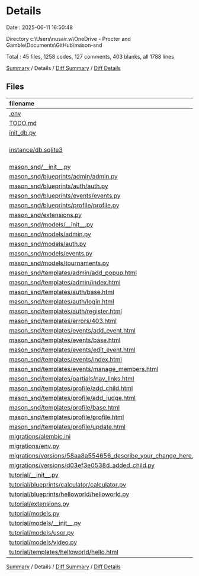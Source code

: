 # Details

Date : 2025-06-11 16:50:48

Directory c:\\Users\\nusair.w\\OneDrive - Procter and Gamble\\Documents\\GitHub\\mason-snd

Total : 45 files,  1258 codes, 127 comments, 403 blanks, all 1788 lines

[Summary](results.md) / Details / [Diff Summary](diff.md) / [Diff Details](diff-details.md)

## Files
| filename | language | code | comment | blank | total |
| :--- | :--- | ---: | ---: | ---: | ---: |
| [.env](/.env) | Properties | 2 | 0 | 1 | 3 |
| [TODO.md](/TODO.md) | Markdown | 1 | 0 | 0 | 1 |
| [init\_db.py](/init_db.py) | Python | 7 | 0 | 3 | 10 |
| [instance/db.sqlite3](/instance/db.sqlite3) | sqlite3-editor-database | 76 | 0 | 2 | 78 |
| [mason\_snd/\_\_init\_\_.py](/mason_snd/__init__.py) | Python | 23 | 0 | 10 | 33 |
| [mason\_snd/blueprints/admin/admin.py](/mason_snd/blueprints/admin/admin.py) | Python | 28 | 1 | 12 | 41 |
| [mason\_snd/blueprints/auth/auth.py](/mason_snd/blueprints/auth/auth.py) | Python | 139 | 10 | 38 | 187 |
| [mason\_snd/blueprints/events/events.py](/mason_snd/blueprints/events/events.py) | Python | 162 | 13 | 48 | 223 |
| [mason\_snd/blueprints/profile/profile.py](/mason_snd/blueprints/profile/profile.py) | Python | 145 | 38 | 47 | 230 |
| [mason\_snd/extensions.py](/mason_snd/extensions.py) | Python | 2 | 0 | 1 | 3 |
| [mason\_snd/models/\_\_init\_\_.py](/mason_snd/models/__init__.py) | Python | 0 | 0 | 1 | 1 |
| [mason\_snd/models/admin.py](/mason_snd/models/admin.py) | Python | 8 | 0 | 4 | 12 |
| [mason\_snd/models/auth.py](/mason_snd/models/auth.py) | Python | 29 | 2 | 12 | 43 |
| [mason\_snd/models/events.py](/mason_snd/models/events.py) | Python | 27 | 0 | 16 | 43 |
| [mason\_snd/models/tournaments.py](/mason_snd/models/tournaments.py) | Python | 1 | 0 | 0 | 1 |
| [mason\_snd/templates/admin/add\_popup.html](/mason_snd/templates/admin/add_popup.html) | HTML | 4 | 0 | 5 | 9 |
| [mason\_snd/templates/admin/index.html](/mason_snd/templates/admin/index.html) | HTML | 5 | 0 | 4 | 9 |
| [mason\_snd/templates/auth/base.html](/mason_snd/templates/auth/base.html) | HTML | 15 | 0 | 4 | 19 |
| [mason\_snd/templates/auth/login.html](/mason_snd/templates/auth/login.html) | HTML | 22 | 0 | 8 | 30 |
| [mason\_snd/templates/auth/register.html](/mason_snd/templates/auth/register.html) | HTML | 86 | 5 | 11 | 102 |
| [mason\_snd/templates/errors/403.html](/mason_snd/templates/errors/403.html) | HTML | 6 | 0 | 1 | 7 |
| [mason\_snd/templates/events/add\_event.html](/mason_snd/templates/events/add_event.html) | HTML | 22 | 0 | 11 | 33 |
| [mason\_snd/templates/events/base.html](/mason_snd/templates/events/base.html) | HTML | 15 | 0 | 4 | 19 |
| [mason\_snd/templates/events/edit\_event.html](/mason_snd/templates/events/edit_event.html) | HTML | 14 | 0 | 5 | 19 |
| [mason\_snd/templates/events/index.html](/mason_snd/templates/events/index.html) | HTML | 29 | 0 | 11 | 40 |
| [mason\_snd/templates/events/manage\_members.html](/mason_snd/templates/events/manage_members.html) | HTML | 28 | 0 | 2 | 30 |
| [mason\_snd/templates/partials/nav\_links.html](/mason_snd/templates/partials/nav_links.html) | HTML | 8 | 0 | 0 | 8 |
| [mason\_snd/templates/profile/add\_child.html](/mason_snd/templates/profile/add_child.html) | HTML | 24 | 0 | 12 | 36 |
| [mason\_snd/templates/profile/add\_judge.html](/mason_snd/templates/profile/add_judge.html) | HTML | 24 | 0 | 12 | 36 |
| [mason\_snd/templates/profile/base.html](/mason_snd/templates/profile/base.html) | HTML | 15 | 0 | 4 | 19 |
| [mason\_snd/templates/profile/profile.html](/mason_snd/templates/profile/profile.html) | HTML | 30 | 0 | 8 | 38 |
| [mason\_snd/templates/profile/update.html](/mason_snd/templates/profile/update.html) | HTML | 40 | 0 | 17 | 57 |
| [migrations/alembic.ini](/migrations/alembic.ini) | Ini | 38 | 0 | 13 | 51 |
| [migrations/env.py](/migrations/env.py) | Python | 54 | 34 | 26 | 114 |
| [migrations/versions/58aa8a554656\_describe\_your\_change\_here.py](/migrations/versions/58aa8a554656_describe_your_change_here.py) | Python | 16 | 12 | 9 | 37 |
| [migrations/versions/d03ef3e0538d\_added\_child.py](/migrations/versions/d03ef3e0538d_added_child.py) | Python | 14 | 12 | 9 | 35 |
| [tutorial/\_\_init\_\_.py](/tutorial/__init__.py) | Python | 14 | 0 | 7 | 21 |
| [tutorial/blueprints/calculator/calculator.py](/tutorial/blueprints/calculator/calculator.py) | Python | 15 | 0 | 5 | 20 |
| [tutorial/blueprints/helloworld/helloworld.py](/tutorial/blueprints/helloworld/helloworld.py) | Python | 14 | 0 | 6 | 20 |
| [tutorial/extensions.py](/tutorial/extensions.py) | Python | 2 | 0 | 1 | 3 |
| [tutorial/models.py](/tutorial/models.py) | Python | 4 | 0 | 1 | 5 |
| [tutorial/models/\_\_init\_\_.py](/tutorial/models/__init__.py) | Python | 0 | 0 | 1 | 1 |
| [tutorial/models/user.py](/tutorial/models/user.py) | Python | 33 | 0 | 9 | 42 |
| [tutorial/models/video.py](/tutorial/models/video.py) | Python | 6 | 0 | 2 | 8 |
| [tutorial/templates/helloworld/hello.html](/tutorial/templates/helloworld/hello.html) | HTML | 11 | 0 | 0 | 11 |

[Summary](results.md) / Details / [Diff Summary](diff.md) / [Diff Details](diff-details.md)